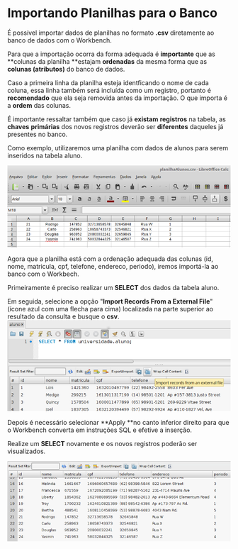 # Importando Planilhas para o Banco

É possível importar dados de planilhas no formato **.csv** diretamente ao banco de dados com o Workbench.

Para que a importação ocorra da forma adequada é **importante** que as **colunas da planilha **estajam **ordenadas** da mesma forma que as **colunas \(atributos\)** do banco de dados.

Caso a primeira linha da planilha esteja identficando o nome de cada coluna, essa linha também será incluída como um registro, portanto é **recomendado** que ela seja removida antes da importação. O que importa é a **ordem** das colunas.

É importante ressaltar também que caso já **existam** **registros** na tabela, as **chaves** **primárias** dos novos registros deverão ser **diferentes** daqueles já presentes no banco.

Como exemplo, utilizaremos uma planilha com dados de alunos para serem inseridos na tabela aluno.

![](/assets/planilhaAlunos.png)

Agora que a planilha está com a ordenação adequada das colunas \(id, nome, matricula, cpf, telefone, endereco, periodo\), iremos importá-la ao banco com o Workbech.

Primeiramente é preciso realizar um **SELECT** dos dados da tabela aluno.

Em seguida, selecione a opção "**Import Records From a External File**"  \(ícone azul com uma flecha para cima\) localizada na parte superior ao resultado da consulta e busque o **csv**.![](/assets/importExternalFile.png)

Depois  é necessário selecionar **Apply **no canto inferior direito para que o Workbench converta em instruções SQL e efetive a inserção.

Realize um **SELECT** novamente e os novos registros poderão ser visualizados.

![](/assets/selectAlunosImportFeito.png)

